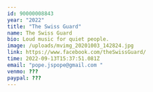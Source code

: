 ```yaml
---
id: 90000008843
year: "2022"
title: "The Swiss Guard"
name: The Swiss Guard
bio: Loud music for quiet people.
image: /uploads/mvimg_20201003_142824.jpg
link: https://www.facebook.com/theSwissGuard/
time: 2022-09-13T15:37:51.081Z
email: "pope.jspope@gmail.com "
venmo: ???
paypal: ???
---
```

